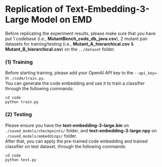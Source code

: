﻿# Replication of Text-Embedding-3-Large Model on EMD

Before replicating the experiment results, please make sure that you have put 1 codebase (i.e., **MutantBench_code_db_java.csv**), 2 mutant pair datasets for training/testing (i.e., **Mutant_A_hierarchical.csv** & **Mutant_B_hierarchical.csv**) on the ```../dataset``` folder. 

### (1) Training
Before starting training, please add your OpenAI API key to the ```--api_key=``` in ```./code/train.py```.  
You can generate the code embedding and use it to train a classifier through the following commands:
```
cd code
python train.py
```

### (2) Testing
Please ensure you have the **text-embedding-3-large.bin** on ```./saved_models/checkpoints/``` folder, 
and **text-embedding-3-large.npy** on ```./saved_models/embeddings/``` folder.  
After that, you can apply the pre-trained code embedding and trained classifier on test dataset, through the following commands:
```
cd code
python test.py
```

